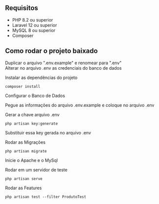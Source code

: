 ## Requisitos

* PHP 8.2 ou superior
* Laravel 12 ou superior
* MySQL 8 ou superior
* Composer

## Como rodar o projeto baixado

Duplicar o arquivo ".env.example" e renomear para ".env" <br>
Alterar no arquivo .env as credenciais do banco de dados <br>

Instalar as dependências do projeto

```
composer install
```

Configurar o Banco de Dados

Pegue as informações do arquivo .env.example e coloque no arquivo .env

Gerar a chave arquivo .env

```
php artisan key:generate
```

Substituir essa key gerada no arquivo .env

Rodar as Migrações

```
php artisan migrate
```

Inicie o Apache e o MySql

Rodar em um servidor de teste
```
php artisan serve
```

Rodar as Features

```
php artisan test --filter ProdutoTest
```
